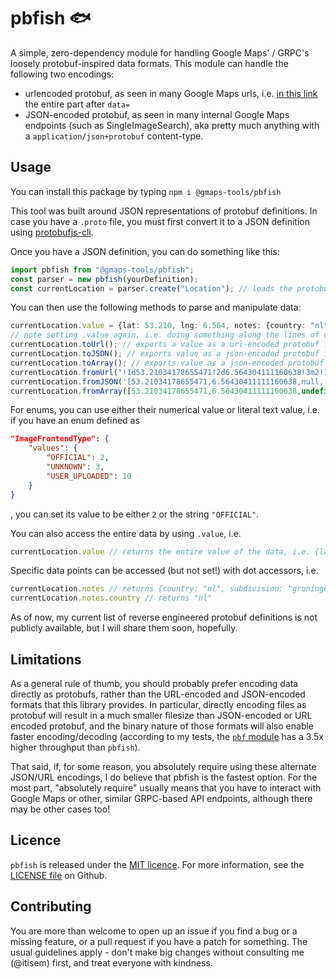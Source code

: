 # pbfish 🐟

A simple, zero-dependency module for handling Google Maps' / GRPC's loosely protobuf-inspired data formats. This module can handle the following two encodings:

 * urlencoded protobuf, as seen in many Google Maps urls, i.e. [in this link](https://www.google.com/maps/@53.2115687,6.566413,3a,75y,255.84h,90t/data=!3m7!1e1!3m5!1sJ1lsIa1AUTItTwcisKl26Q!2e0!6shttps:%2F%2Fstreetviewpixels-pa.googleapis.com%2Fv1%2Fthumbnail%3Fpanoid%3DJ1lsIa1AUTItTwcisKl26Q%26cb_client%3Dmaps_sv.tactile.gps%26w%3D203%26h%3D100%26yaw%3D247.16174%26pitch%3D0%26thumbfov%3D100!7i16384!8i8192) the entire part after `data=`
 * JSON-encoded protobuf, as seen in many internal Google Maps endpoints (such as SingleImageSearch), aka pretty much anything with a `application/json+protobuf` content-type.

## Usage

You can install this package by typing `npm i @gmaps-tools/pbfish`

This tool was built around JSON representations of protobuf definitions. In case you have a `.proto` file, you must first convert it to a JSON definition using [protobufjs-cli](https://www.npmjs.com/package/protobufjs-cli).

Once you have a JSON definition, you can do something like this:

```ts
import pbfish from "@gmaps-tools/pbfish";
const parser = new pbfish(yourDefinition);
const currentLocation = parser.create("Location"); // loads the protobuf definition called Location from your json
```

You can then use the following methods to parse and manipulate data:
```ts
currentLocation.value = {lat: 53.210, lng: 6.564, notes: {country: "nl", subdivision: "groningen"}} // loads in a value to the the parser
// note setting .value again, i.e. doing something along the lines of currentLocation.value = {lat: 1, lng: 2} will only overwrite the changed values, and not unset any previously set value
currentLocation.toUrl(); // exports a value as a url-encoded protobuf format, i.e. "!1d53.210!2d6.564!3m2!1snl!2sgroningen"
currentLocation.toJSON(); // exports value as a json-encoded protobuf format, i.e. '[53.210,6.564,null,["nl", "groningen"]]'
currentLocation.toArray(); // exports value as a json-encoded protobuf format (decoded into an array), i.e. [53.210,6.564,undefined,["nl", "groningen"]]
currentLocation.fromUrl("!1d53.21034178655471!2d6.564304111160638!3m2!1snl!2sgroningen"); // loads a value from a url-encoded format
currentLocation.fromJSON('[53.21034178655471,6.56430411111160638,null,["nl", "groningen"]]'); // loads a value from a json-encoded protobuf format
currentLocation.fromArray([53.21034178655471,6.56430411111160638,undefined,["nl", "groningen"]]); // loads a value from a json-encoded protobuf format (post-JSON.parse())
```

For enums, you can use either their numerical value or literal text value, i.e. if you have an enum defined as
```json
"ImageFrontendType": {
	"values": {
		"OFFICIAL": 2,
		"UNKNOWN": 3,
		"USER_UPLOADED": 10
	}
}
```
, you can set its value to be either `2` or the string `"OFFICIAL"`.

You can also access the entire data by using `.value`, i.e.
```js
currentLocation.value // returns the entire value of the data, i.e. {lat: 53.210, lng: 6.564, notes: {country: "nl", subdivision: "groningen"}}
```

Specific data points can be accessed (but not set!) with dot accessors, i.e.
```js
currentLocation.notes // returns {country: "nl", subdivision: "groningen"}
currentLocation.notes.country // returns "nl"
```

As of now, my current list of reverse engineered protobuf definitions is not publicly available, but I will share them soon, hopefully.

## Limitations

As a general rule of thumb, you should probably prefer encoding data directly as protobufs, rather than the URL-encoded and JSON-encoded formats that this library provides. In particular, directly encoding files as protobuf will result in a much smaller filesize than JSON-encoded or URL encoded protobuf, and the binary nature of those formats will also enable faster encoding/decoding (according to my tests, the [`pbf` module](https://www.npmjs.com/package/pbf) has a 3.5x higher throughput than `pbfish`).

That said, if, for some reason, you absolutely require using these alternate JSON/URL encodings, I do believe that pbfish is the fastest option. For the most part, "absolutely require" usually means that you have to interact with Google Maps or other, similar GRPC-based API endpoints, although there may be other cases too!

## Licence

`pbfish` is released under the [MIT licence](https://mit-license.org/). For more information, see the [LICENSE file](https://github.com/itisem/pbfish/blob/main/LICENSE) on Github.

## Contributing

You are more than welcome to open up an issue if you find a bug or a missing feature, or a pull request if you have a patch for something. The usual guidelines apply - don't make big changes without consulting me (@itisem) first, and treat everyone with kindness.
